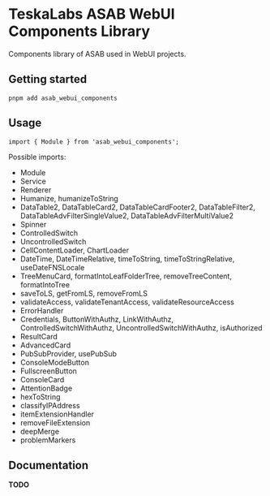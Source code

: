 # TeskaLabs ASAB WebUI Components Library

Components library of ASAB used in WebUI projects.

## Getting started

```
pnpm add asab_webui_components
```

## Usage

```
import { Module } from 'asab_webui_components';
```

Possible imports:

- Module
- Service
- Renderer
- Humanize, humanizeToString
- DataTable2, DataTableCard2, DataTableCardFooter2, DataTableFilter2, DataTableAdvFilterSingleValue2, DataTableAdvFilterMultiValue2
- Spinner
- ControlledSwitch
- UncontrolledSwitch
- CellContentLoader, ChartLoader
- DateTime, DateTimeRelative, timeToString, timeToStringRelative, useDateFNSLocale
- TreeMenuCard, formatIntoLeafFolderTree, removeTreeContent, formatIntoTree
- saveToLS, getFromLS, removeFromLS
- validateAccess, validateTenantAccess, validateResourceAccess
- ErrorHandler
- Credentials, ButtonWithAuthz, LinkWithAuthz, ControlledSwitchWithAuthz, UncontrolledSwitchWithAuthz, isAuthorized
- ResultCard
- AdvancedCard
- PubSubProvider, usePubSub
- ConsoleModeButton
- FullscreenButton
- ConsoleCard
- AttentionBadge
- hexToString
- classifyIPAddress
- itemExtensionHandler
- removeFileExtension
- deepMerge
- problemMarkers

## Documentation

**TODO**
